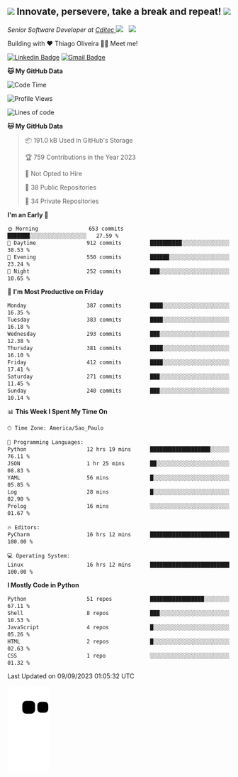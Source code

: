 <h2><img src="https://emojis.slackmojis.com/emojis/images/1531849430/4246/blob-sunglasses.gif?1531849430" width="30"/> Innovate, persevere, take a break and repeat! <img src="https://media.giphy.com/media/12oufCB0MyZ1Go/giphy.gif" width="50"></h2>
<img align='right' src="https://media.giphy.com/media/M9gbBd9nbDrOTu1Mqx/giphy.gif" width="230">
<p><em>Senior Software Developer at <a href="https://www.cditec.com.br/">Cditec
</a><img src="https://media.giphy.com/media/WUlplcMpOCEmTGBtBW/giphy.gif" width="30"> 
</em></p>



Building with ❤️ Thiago Oliveira 👋🏽 Meet me!

[![Linkedin Badge](https://img.shields.io/badge/-Thiago-blue?style=flat-square&logo=Linkedin&logoColor=white&link=https://www.linkedin.com/in/tgmarinho/)](https://www.linkedin.com/in/thiagoceconelo/) 
[![Gmail Badge](https://img.shields.io/badge/-thiceconelo@gmail.com-c14438?style=flat-square&logo=Gmail&logoColor=white&link=mailto:thiceconelo@gmail.com)](mailto:thiceconelo@gmail.com)

</em></p>

<!-- <span style="height ">
![Anurag's GitHub stats](https://github-readme-stats.vercel.app/api?username=arthurspk&show_icons=true&theme=tokyonight)
</span> -->

**🐱 My GitHub Data** 
<!--START_SECTION:waka-->
![Code Time](http://img.shields.io/badge/Code%20Time-571%20hrs%2056%20mins-blue)

![Profile Views](http://img.shields.io/badge/Profile%20Views-0-blue)

![Lines of code](https://img.shields.io/badge/From%20Hello%20World%20I%27ve%20Written-3.7%20million%20lines%20of%20code-blue)

**🐱 My GitHub Data** 

> 📦 191.0 kB Used in GitHub's Storage 
 > 
> 🏆 759 Contributions in the Year 2023
 > 
> 🚫 Not Opted to Hire
 > 
> 📜 38 Public Repositories 
 > 
> 🔑 34 Private Repositories 
 > 
**I'm an Early 🐤** 

```text
🌞 Morning                653 commits         ███████░░░░░░░░░░░░░░░░░░   27.59 % 
🌆 Daytime                912 commits         ██████████░░░░░░░░░░░░░░░   38.53 % 
🌃 Evening                550 commits         ██████░░░░░░░░░░░░░░░░░░░   23.24 % 
🌙 Night                  252 commits         ███░░░░░░░░░░░░░░░░░░░░░░   10.65 % 
```
📅 **I'm Most Productive on Friday** 

```text
Monday                   387 commits         ████░░░░░░░░░░░░░░░░░░░░░   16.35 % 
Tuesday                  383 commits         ████░░░░░░░░░░░░░░░░░░░░░   16.18 % 
Wednesday                293 commits         ███░░░░░░░░░░░░░░░░░░░░░░   12.38 % 
Thursday                 381 commits         ████░░░░░░░░░░░░░░░░░░░░░   16.10 % 
Friday                   412 commits         ████░░░░░░░░░░░░░░░░░░░░░   17.41 % 
Saturday                 271 commits         ███░░░░░░░░░░░░░░░░░░░░░░   11.45 % 
Sunday                   240 commits         ███░░░░░░░░░░░░░░░░░░░░░░   10.14 % 
```


📊 **This Week I Spent My Time On** 

```text
🕑︎ Time Zone: America/Sao_Paulo

💬 Programming Languages: 
Python                   12 hrs 19 mins      ███████████████████░░░░░░   76.11 % 
JSON                     1 hr 25 mins        ██░░░░░░░░░░░░░░░░░░░░░░░   08.83 % 
YAML                     56 mins             █░░░░░░░░░░░░░░░░░░░░░░░░   05.85 % 
Log                      28 mins             █░░░░░░░░░░░░░░░░░░░░░░░░   02.90 % 
Prolog                   16 mins             ░░░░░░░░░░░░░░░░░░░░░░░░░   01.67 % 

🔥 Editors: 
PyCharm                  16 hrs 12 mins      █████████████████████████   100.00 % 

💻 Operating System: 
Linux                    16 hrs 12 mins      █████████████████████████   100.00 % 
```

**I Mostly Code in Python** 

```text
Python                   51 repos            █████████████████░░░░░░░░   67.11 % 
Shell                    8 repos             ███░░░░░░░░░░░░░░░░░░░░░░   10.53 % 
JavaScript               4 repos             █░░░░░░░░░░░░░░░░░░░░░░░░   05.26 % 
HTML                     2 repos             █░░░░░░░░░░░░░░░░░░░░░░░░   02.63 % 
CSS                      1 repo              ░░░░░░░░░░░░░░░░░░░░░░░░░   01.32 % 
```




 Last Updated on 09/09/2023 01:05:32 UTC
<!--END_SECTION:waka-->

![Snake animation](https://github.com/rafaballerini/rafaballerini/blob/output/github-contribution-grid-snake.svg)


<!---
ceconelo/ceconelo is a ✨ special ✨ repository because its `README.md` (this file) appears on your GitHub profile.
You can click the Preview link to take a look at your changes.
--->
